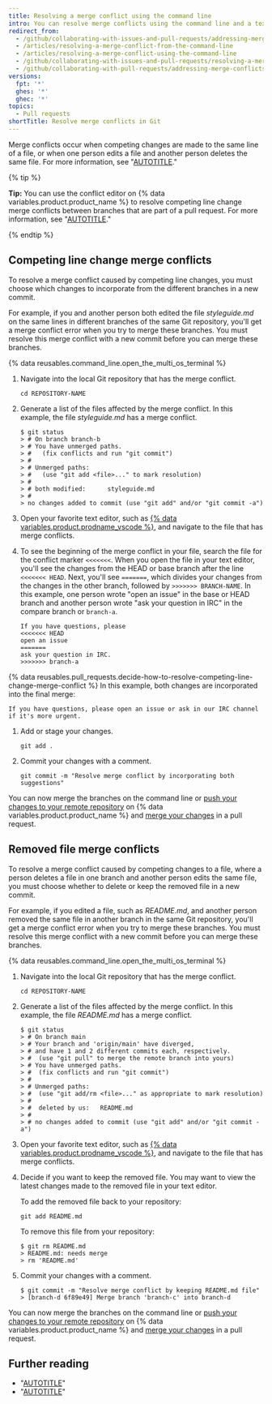 ```yaml
---
title: Resolving a merge conflict using the command line
intro: You can resolve merge conflicts using the command line and a text editor.
redirect_from:
  - /github/collaborating-with-issues-and-pull-requests/addressing-merge-conflicts/resolving-a-merge-conflict-using-the-command-line
  - /articles/resolving-a-merge-conflict-from-the-command-line
  - /articles/resolving-a-merge-conflict-using-the-command-line
  - /github/collaborating-with-issues-and-pull-requests/resolving-a-merge-conflict-using-the-command-line
  - /github/collaborating-with-pull-requests/addressing-merge-conflicts/resolving-a-merge-conflict-using-the-command-line
versions:
  fpt: '*'
  ghes: '*'
  ghec: '*'
topics:
  - Pull requests
shortTitle: Resolve merge conflicts in Git
---
```

Merge conflicts occur when competing changes are made to the same line of a file, or when one person edits a file and another person deletes the same file. For more information, see "[AUTOTITLE](/pull-requests/collaborating-with-pull-requests/addressing-merge-conflicts/about-merge-conflicts)."

{% tip %}

**Tip:** You can use the conflict editor on {% data variables.product.product_name %} to resolve competing line change merge conflicts between branches that are part of a pull request. For more information, see "[AUTOTITLE](/pull-requests/collaborating-with-pull-requests/addressing-merge-conflicts/resolving-a-merge-conflict-on-github)."

{% endtip %}

## Competing line change merge conflicts

To resolve a merge conflict caused by competing line changes, you must choose which changes to incorporate from the different branches in a new commit.

For example, if you and another person both edited the file _styleguide.md_ on the same lines in different branches of the same Git repository, you'll get a merge conflict error when you try to merge these branches. You must resolve this merge conflict with a new commit before you can merge these branches.

{% data reusables.command_line.open_the_multi_os_terminal %}
1. Navigate into the local Git repository that has the merge conflict.

   ```shell
   cd REPOSITORY-NAME
   ```

1. Generate a list of the files affected by the merge conflict. In this example, the file _styleguide.md_ has a merge conflict.

   ```shell
   $ git status
   > # On branch branch-b
   > # You have unmerged paths.
   > #   (fix conflicts and run "git commit")
   > #
   > # Unmerged paths:
   > #   (use "git add <file>..." to mark resolution)
   > #
   > # both modified:      styleguide.md
   > #
   > no changes added to commit (use "git add" and/or "git commit -a")
   ```

1. Open your favorite text editor, such as [{% data variables.product.prodname_vscode %}](https://code.visualstudio.com/), and navigate to the file that has merge conflicts.
1. To see the beginning of the merge conflict in your file, search the file for the conflict marker `<<<<<<<`. When you open the file in your text editor, you'll see the changes from the HEAD or base branch after the line `<<<<<<< HEAD`. Next, you'll see `=======`, which divides your changes from the changes in the other branch, followed by `>>>>>>> BRANCH-NAME`. In this example, one person wrote "open an issue" in the base or HEAD branch and another person wrote "ask your question in IRC" in the compare branch or `branch-a`.

   ```text
   If you have questions, please
   <<<<<<< HEAD
   open an issue
   =======
   ask your question in IRC.
   >>>>>>> branch-a
   ```

{% data reusables.pull_requests.decide-how-to-resolve-competing-line-change-merge-conflict %} In this example, both changes are incorporated into the final merge:

   ```shell
   If you have questions, please open an issue or ask in our IRC channel if it's more urgent.
   ```

1. Add or stage your changes.

   ```shell
   git add .
   ```

1. Commit your changes with a comment.

   ```shell
   git commit -m "Resolve merge conflict by incorporating both suggestions"
   ```

You can now merge the branches on the command line or [push your changes to your remote repository](/get-started/using-git/pushing-commits-to-a-remote-repository) on {% data variables.product.product_name %} and [merge your changes](/pull-requests/collaborating-with-pull-requests/incorporating-changes-from-a-pull-request/merging-a-pull-request) in a pull request.

## Removed file merge conflicts

To resolve a merge conflict caused by competing changes to a file, where a person deletes a file in one branch and another person edits the same file, you must choose whether to delete or keep the removed file in a new commit.

For example, if you edited a file, such as _README.md_, and another person removed the same file in another branch in the same Git repository, you'll get a merge conflict error when you try to merge these branches. You must resolve this merge conflict with a new commit before you can merge these branches.

{% data reusables.command_line.open_the_multi_os_terminal %}
1. Navigate into the local Git repository that has the merge conflict.

   ```shell
   cd REPOSITORY-NAME
   ```

1. Generate a list of the files affected by the merge conflict. In this example, the file _README.md_ has a merge conflict.

   ```shell
   $ git status
   > # On branch main
   > # Your branch and 'origin/main' have diverged,
   > # and have 1 and 2 different commits each, respectively.
   > #  (use "git pull" to merge the remote branch into yours)
   > # You have unmerged paths.
   > #  (fix conflicts and run "git commit")
   > #
   > # Unmerged paths:
   > #  (use "git add/rm <file>..." as appropriate to mark resolution)
   > #
   > #	deleted by us:   README.md
   > #
   > # no changes added to commit (use "git add" and/or "git commit -a")
   ```

1. Open your favorite text editor, such as [{% data variables.product.prodname_vscode %}](https://code.visualstudio.com/), and navigate to the file that has merge conflicts.
1. Decide if you want to keep the removed file. You may want to view the latest changes made to the removed file in your text editor.

   To add the removed file back to your repository:

   ```shell
   git add README.md
   ```

   To remove this file from your repository:

   ```shell
   $ git rm README.md
   > README.md: needs merge
   > rm 'README.md'
   ```

1. Commit your changes with a comment.

   ```shell
   $ git commit -m "Resolve merge conflict by keeping README.md file"
   > [branch-d 6f89e49] Merge branch 'branch-c' into branch-d
   ```

You can now merge the branches on the command line or [push your changes to your remote repository](/get-started/using-git/pushing-commits-to-a-remote-repository) on {% data variables.product.product_name %} and [merge your changes](/pull-requests/collaborating-with-pull-requests/incorporating-changes-from-a-pull-request/merging-a-pull-request) in a pull request.

## Further reading

- "[AUTOTITLE](/pull-requests/collaborating-with-pull-requests/addressing-merge-conflicts/about-merge-conflicts)"
- "[AUTOTITLE](/pull-requests/collaborating-with-pull-requests/reviewing-changes-in-pull-requests/checking-out-pull-requests-locally)"
